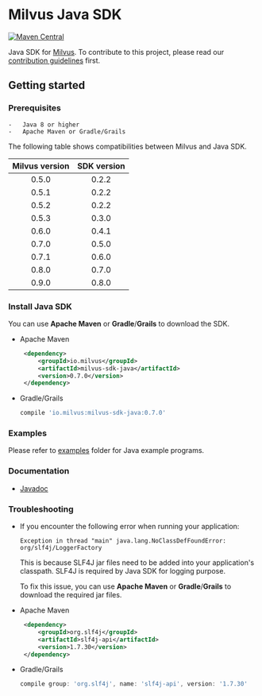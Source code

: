 # Milvus Java SDK

[![Maven Central](https://img.shields.io/maven-central/v/io.milvus/milvus-sdk-java.svg)](https://search.maven.org/artifact/io.milvus/milvus-sdk-java/)

Java SDK for [Milvus](https://github.com/milvus-io/milvus). To contribute to this project, please read our [contribution guidelines](https://github.com/milvus-io/milvus/blob/master/CONTRIBUTING.md) first.

## Getting started

### Prerequisites

    -   Java 8 or higher
    -   Apache Maven or Gradle/Grails

The following table shows compatibilities between Milvus and Java SDK.

   | Milvus version | SDK version |
   | :------------: | :---------: |
   |     0.5.0      |    0.2.2    |
   |     0.5.1      |    0.2.2    |
   |     0.5.2      |    0.2.2    |
   |     0.5.3      |    0.3.0    |
   |     0.6.0      |    0.4.1    |
   |     0.7.0      |    0.5.0    |
   |     0.7.1      |    0.6.0    |
   |     0.8.0      |    0.7.0    |
   |     0.9.0      |    0.8.0    |

### Install Java SDK

You can use **Apache Maven** or **Gradle**/**Grails** to download the SDK.

   - Apache Maven

       ```xml
        <dependency>
            <groupId>io.milvus</groupId>
            <artifactId>milvus-sdk-java</artifactId>
            <version>0.7.0</version>
        </dependency>
       ```

   - Gradle/Grails

        ```gradle
        compile 'io.milvus:milvus-sdk-java:0.7.0'
        ```

### Examples

Please refer to [examples](https://github.com/milvus-io/milvus-sdk-java/tree/master/examples) folder for Java example programs.

### Documentation

- [Javadoc](https://milvus-io.github.io/milvus-sdk-java/javadoc/index.html)

### Troubleshooting

- If you encounter the following error when running your application:
    ```
    Exception in thread "main" java.lang.NoClassDefFoundError: org/slf4j/LoggerFactory
    ```
  This is because SLF4J jar files need to be added into your application's classpath. SLF4J is required by Java SDK for logging purpose.
  
  To fix this issue, you can use **Apache Maven** or **Gradle**/**Grails** to download the required jar files.
                                                                                                         
- Apache Maven

    ```xml
     <dependency>
         <groupId>org.slf4j</groupId>
         <artifactId>slf4j-api</artifactId>
         <version>1.7.30</version>
     </dependency>
    ```

- Gradle/Grails

     ```gradle
     compile group: 'org.slf4j', name: 'slf4j-api', version: '1.7.30'
     ```
